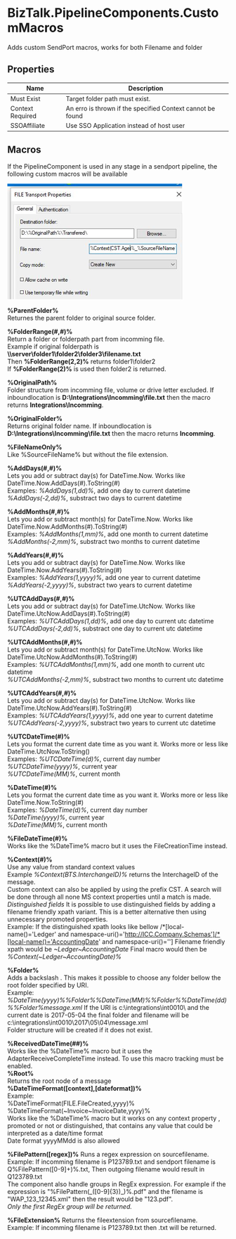 
# BizTalk.PipelineComponents.CustomMacros
Adds custom SendPort macros, works for both Filename and folder<br/>

## Properties
|Name|Description|
|--|--|
|Must Exist|Target folder path must exist.|
|Context Required|An erro is thrown if the specified Context cannot be found|
|SSOAffiliate|Use SSO Application instead of host user|

## Macros
If the PipelineComponent is used in any stage in a sendport pipeline, the following custom macros will be available

![Example](/MacroFolder.JPG?raw=true "Example")

**%ParentFolder%**<br/> Returnes the parent folder to original source folder.<br/>

**%FolderRange(#,#)%**<br/> Return a folder or folderpath part from incomming file. <br/>
Example if original folderpath is **\\\\server\folder1\folder2\folder3\filename.txt**<br/>
Then **%FolderRange(2,2)%** returns  folder1\folder2<br/>If **%FolderRange(2)%** is used then folder2 is returned.<br/>

**%OriginalPath%**<br/> Folder structure from incomming file, volume or drive letter excluded. 
If inboundlocation is **D:\Integrations\Incomming\file.txt** then the macro returns **Integrations\Incomming**.<br/>

**%OriginalFolder%**<br/> Returns original folder name. 
If inboundlocation is **D:\Integrations\Incomming\file.txt** then the macro returns **Incomming**.<br/>

**%FileNameOnly%**<br/>    Like %SourceFileName% but without the file extension.<br/>

**%AddDays(#,#)%**<br/> Lets you add or subtract day(s) for DateTime.Now. Works like DateTime.Now.AddDays(#).ToString(#)<br/>
                  Examples: _%AddDays(1,dd)%_, add one day to current datetime<br/>
                           _%AddDays(-2,dd)%_, substract two days to current datetime<br/>

**%AddMonths(#,#)%**<br/> Lets you add or subtract month(s) for DateTime.Now. Works like DateTime.Now.AddMonths(#).ToString(#)<br/>
                  Examples: _%AddMonths(1,mm)%_, add one month to current datetime<br/>
                           _%AddMonths(-2,mm)%_, substract two months to current datetime<br/>
			   
**%AddYears(#,#)%**<br/> Lets you add or subtract day(s) for DateTime.Now. Works like DateTime.Now.AddYears(#).ToString(#)<br/>
                  Examples: _%AddYears(1,yyyy)%_, add one year to current datetime<br/>
                           _%AddYears(-2,yyyy)%_, substract two years to current datetime<br/>
			   
**%UTCAddDays(#,#)%**<br/> Lets you add or subtract day(s) for DateTime.UtcNow. Works like DateTime.UtcNow.AddDays(#).ToString(#)<br/>
                  Examples: _%UTCAddDays(1,dd)%_, add one day to current utc datetime<br/>
                           _%UTCAddDays(-2,dd)%_, substract one day to current utc datetime<br/>

**%UTCAddMonths(#,#)%**<br/> Lets you add or subtract month(s) for DateTime.UtcNow. Works like DateTime.UtcNow.AddMonths(#).ToString(#)<br/>
                  Examples: _%UTCAddMonths(1,mm)%_, add one month to current utc datetime<br/>
                           _%UTCAddMonths(-2,mm)%_, substract two months to current utc datetime<br/>
			   
**%UTCAddYears(#,#)%**<br/> Lets you add or subtract day(s) for DateTime.UtcNow. Works like DateTime.UtcNow.AddYears(#).ToString(#)<br/>
                  Examples: _%UTCAddYears(1,yyyy)%_, add one year to current datetime<br/>
                           _%UTCAddYears(-2,yyyy)%_, substract two years to current utc datetime<br/>

**%UTCDateTime(#)%**<br/>    Lets you format the current date time as you want it. Works more or less like DateTime.UtcNow.ToString()<br/>
                  Examples: _%UTCDateTime(d)%_, current day number<br/>
                            _%UTCDateTime(yyyy)%_, current year<br/>
                            _%UTCDateTime(MM)%_, current month<br/>
			    
**%DateTime(#)%**<br/>    Lets you format the current date time as you want it. Works more or less like DateTime.Now.ToString(#)<br/>
                  Examples: _%DateTime(d)%_, current day number<br/>
                            _%DateTime(yyyy)%_, current year<br/>
                            _%DateTime(MM)%_, current month<br/>
			    
**%FileDateTime(#)%**<br/> Works like the %DateTime% macro but it uses the FileCreationTime instead.<br/>

**%Context(#)%**<br/>     Use any value from standard context values<br/>
                  Example _%Context(BTS.InterchangeID)%_ returns the InterchageID of the message.<br/>
				  Custom context can also be applied by using the prefix CST. A search will be done through all none MS context properties until a match is made.<br/>
                *Distinguished fields*
                  It is possible to use distinguished fields by adding a filename friendly xpath variant. This is a better alternative then using unnecessary promoted properties.<br/>
                  Example: 
                  If the distinguished xpath looks like bellow
/*[local-name()='Ledger' and namespace-uri()='http://ICC.Company.Schemas']/*[local-name()='AccountingDate' and namespace-uri()='']
Filename friendly xpath would be _\~Ledger~AccountingDate_
Final macro would then be _%Context(\~Ledger~AccountingDate)%_

				  
**%Folder%**<br/>          Adds a backslash \. This makes it possible to choose any folder bellow the root folder specified by URI.<br/>
                  Example: _%DateTime(yyyy)%%Folder%%DateTime(MM)%%Folder%%DateTime(dd)%%Folder%message.xml_
                           If the URI is c:\integrations\int0010\ and the current date is 2017-05-04 the final folder
                           and filename will be c:\integrations\int0010\2017\05\04\message.xml<br/>
Folder structure will be created if it does not exist.
			   
**%ReceivedDateTime(##)%**<br/> Works like the %DateTime% macro but it uses the AdapterReceiveCompleteTime instead. 
				To use this macro tracking must be enabled.<br/> 
**%Root%**<br/> Returns the root node of a message<br/> 
**%DateTimeFormat([context],[dateformat])%**<br/>
Example: <br/>%DateTimeFormat(FILE.FileCreated,yyyy)%<br/>%DateTimeFormat(\~Invoice\~InvoiceDate,yyyy)% <br/>
 Works like the %DateTime% macro but it works on any context property , promoted or not or  distinguished, that contains any value that could be interpreted as a date/time format<br/>
 Date format yyyyMMdd is also allowed<br/>

**%FilePattern([regex])%** Runs a regex expression on sourcefilename.<br/>
Example: If incomming filename is  P123789.txt and sendport filename is Q%FilePattern([0-9]+)%.txt, Then outgoing filename would result in Q123789.txt<br/>
The component also handle groups in RegEx expression. For example if the expression is "%FilePattern(\_([0-9]{3})\_)%.pdf" and the filename is "WAP_123_12345.xml" then the result would be "123.pdf".<br/>
_Only the first RegEx group will be returned._

**%FileExtension%** Returns the fileextension from sourcefilename.<br/>
Example: If incomming filename is  P123789.txt then .txt will be returned.

